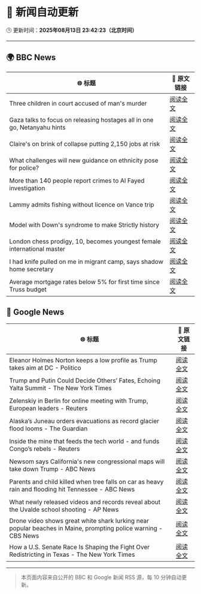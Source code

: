 # 🧠 新闻自动更新

🕒 更新时间：**2025年08月13日 23:42:23（北京时间）**

---

## 🌍 BBC News

| 🌐 标题 | 🔗 原文链接 |
|--------|-------------|
| Three children in court accused of man's murder | [阅读全文](https://www.bbc.com/news/articles/cgr99lkjlk4o?at_medium=RSS&at_campaign=rss) |
| Gaza talks to focus on releasing hostages all in one go, Netanyahu hints | [阅读全文](https://www.bbc.com/news/articles/c9vd734vv0yo?at_medium=RSS&at_campaign=rss) |
| Claire's on brink of collapse putting 2,150 jobs at risk | [阅读全文](https://www.bbc.com/news/articles/cp8zwdy98k8o?at_medium=RSS&at_campaign=rss) |
| What challenges will new guidance on ethnicity pose for police? | [阅读全文](https://www.bbc.com/news/articles/c5ypk680pe1o?at_medium=RSS&at_campaign=rss) |
| More than 140 people report crimes to Al Fayed investigation | [阅读全文](https://www.bbc.com/news/articles/cy40r9419kdo?at_medium=RSS&at_campaign=rss) |
| Lammy admits fishing without licence on Vance trip | [阅读全文](https://www.bbc.com/news/articles/cg7jdkmvvv1o?at_medium=RSS&at_campaign=rss) |
| Model with Down's syndrome to make Strictly history | [阅读全文](https://www.bbc.com/news/articles/cly3318nrmpo?at_medium=RSS&at_campaign=rss) |
| London chess prodigy, 10, becomes youngest female international master | [阅读全文](https://www.bbc.com/news/articles/crlz56n9798o?at_medium=RSS&at_campaign=rss) |
| I had knife pulled on me in migrant camp, says shadow home secretary | [阅读全文](https://www.bbc.com/news/articles/cx2xj7g8vj0o?at_medium=RSS&at_campaign=rss) |
| Average mortgage rates below 5% for first time since Truss budget | [阅读全文](https://www.bbc.com/news/articles/c4gzv41kw3jo?at_medium=RSS&at_campaign=rss) |

## 📰 Google News

| 🌐 标题 | 🔗 原文链接 |
|--------|-------------|
| Eleanor Holmes Norton keeps a low profile as Trump takes aim at DC - Politico | [阅读全文](https://news.google.com/rss/articles/CBMihwFBVV95cUxQVXNrT3Jua1hRRF9iWGRSZ1pudG55dFJEZkxpTExacVV2bzVUNlh3RWhnbWpmckRQY0JOcGxzZ1ZGdFc5V3dXZno0Nlh5WWQ1aXJHRkR3RmFCZm9nQk9tcGh6Vm90RGpZMWhVaE9GWG5DR2tRVU5GcTZESW5CazVYNVM5aXpDaEE?oc=5) |
| Trump and Putin Could Decide Others’ Fates, Echoing Yalta Summit - The New York Times | [阅读全文](https://news.google.com/rss/articles/CBMijgFBVV95cUxPb3N5MUZSVGJfMmFpd1NrWHRqVllxMjVmNkRLdFZhWElfQVItTGdZY0ZiU09pWkROVGxnbHlFR3BFVnhfRWtoSjVJWjJqMGJSTkIyam5jMmNLRnYzWXY4WHYzS09ad19QQ3FDUUxWVEMxa3NDay1OMlRSWklPWlNpeFRHZmEzZk1pSjJLeUZ3?oc=5) |
| Zelenskiy in Berlin for online meeting with Trump, European leaders - Reuters | [阅读全文](https://news.google.com/rss/articles/CBMirAFBVV95cUxPR0tvNFBVRzJOcUswWnRoemJvVXR3QUhwUHRfeHROOGJOQ3RjYTQzWG0tWVR2aFZ0dlN2RE5WRWpKa3BJMWdLYWJEeEtKQUt3M1V6NmFHd2JTbWZzNlppVGtkOWMteVNjbFhLTDA3RHNGRmNOSkpjZEM4VGpvc1Y2ckxuU29mcnZhbHFiRExsWkVaaXFXS2JfczZWbm9EUE1RcE5GZkxBZEhHVlFN?oc=5) |
| Alaska’s Juneau orders evacuations as record glacier flood looms - The Guardian | [阅读全文](https://news.google.com/rss/articles/CBMilgFBVV95cUxNdXN1YVBVWll4TC0xTC14cmlvcFRWMEd2SHU5UWpGN2ZZNVlWRTRUVl83VGhvdGFBYU5JczEwRklnMnFCMXNuN1lyQXBqMWdsQ0hJOXpqci1DWDB1eXNvQlM0MlVWbE5jVW4zMF9NTWh6US1YSnpZblBhZUh4YzN2aElDT1VQT2xLNjZSdG1IbWl1Q0JGMlE?oc=5) |
| Inside the mine that feeds the tech world - and funds Congo’s rebels - Reuters | [阅读全文](https://news.google.com/rss/articles/CBMipwFBVV95cUxQQy1KeElnck5GM3pMbm93U2k2SUlaMzdrbHZGdnpjWEo2Q0FnY05RQy1MdHN5UnctODF6d2psOVJwWU9xQ2RUMmNGWjc0ZktqbHNXSkZONnRRcEpZa0RsNGcxTTZYZXMxMlFhZVdjT0gyNGRuUk1kTHdQT2VHMWZHZ002T2hvYVBSWHZUTFBPMEpXSUMwNW1FVjVqbzZ0aVZMN2FEZlBPOA?oc=5) |
| Newsom says California's new congressional maps will take down Trump - ABC News | [阅读全文](https://news.google.com/rss/articles/CBMinwFBVV95cUxNQW9ETGhFVDdUdUFBVjRodUl2TGYtN25XWDVyR3JhdUxKSnVSTXVkUnNXbU1ySnc0ckFfX0VnWXVNS213Y3U4NWNJVDRVNzd4MHZzN2xZaXVaNmkzWmJxc0hycXJiMHFEMUx5bGpYYzhVdXVMenl3cWZIOUs2ZDRBbkxtY2VDWVIwTDZsYmJpdTZlLUctZ1RwZ21ocjdnZ2fSAaQBQVVfeXFMT0dMaDdHdVlyemUxUFR2YXktX1RPT3ZWeEZqODJOMnhFNmtrUkxRdEJzQlN4S29xeHdUVlcya2E4amVKZmJ2SkFyYnh3T050aVpKbVBFeDBoRHpNR2dYV2VtdTZlRHNOdzU0QXZqeDVtRVJBTV9KVnl1Ry1ha1ZuODJhZkp3ek9Fd3R5cVo4cTMtQV9fSXRvM1dxTzZaMnJmVzQweWU?oc=5) |
| Parents and child killed when tree falls on car as heavy rain and flooding hit Tennessee - ABC News | [阅读全文](https://news.google.com/rss/articles/CBMilwFBVV95cUxQOFlQUUFJcUtEQnBTX3BpN2JHZjV1WE44R1MtRU80VjRNSFo0LW9ubjZpRGVfNm9URVh6a2E1WjJmNVZNdTJBbzJ4bmxNdkNPTUQtdnNZOVVSRG5ONEVfVHlodkZSM2JJMjlZd1NkNjFxdkZ1UnRoanlra05TUjNpWlNRN29yTFd1VGlvU2QyWXctSWktLTVR0gGcAUFVX3lxTE9KU09CNkNVajVjZFlSYlZyWk9GQnc0WVhEZ2tRdVpyOHFZa1FjLXotdFFwai1fQ01sWHhGc1NxY2RRNEppendWRmFGUjdjZHlCcjB4Z1VDVnlremtET1pmcFlGYjd1ZjRaSVBiVXZ0VWpDeUFXbkYydUtzRWlmQmVVMFRxYzl4c3pVemZ2SXJIQnVtZWMwZjE0Nlc2dg?oc=5) |
| What newly released videos and records reveal about the Uvalde school shooting - AP News | [阅读全文](https://news.google.com/rss/articles/CBMiqwFBVV95cUxNdlRxZEZzYTFMRl91Rk5oaWRtVEdMMEs2T19FbjdLNHdKVVdQd2VEUi1CVGZCVmtzQkxWamZHQmNMbDVNcmJVanhoTnBfREVmUlJ6ZzQwbXh3NXp3UkZKaUNWRWgxRFBqTEZHWTNfNTZXSjh1MktlSERvSTNWLWwzWW5sV09WZUpfR3pTZ0FBOXZYZXlPOGx0aGR6Wjl6RVctX3BUTVQ1bTRkUEk?oc=5) |
| Drone video shows great white shark lurking near popular beaches in Maine, prompting police warning - CBS News | [阅读全文](https://news.google.com/rss/articles/CBMif0FVX3lxTE4zWjZtSmY2TkV2d294T0FxMzJQVTV1NjhNS2c2SXZKaV9YblBuNmp4UkJXdWZfY3BLZlFuR0VZeUtwNGdVYWIyWW5ZTW5QQjhyUmNETURhUGdYTFlxa2RJaXVJcjJEYkxweEludXhZTUtzcERqUEFxNkR5QmFkdFHSAYQBQVVfeXFMT1RTM0tvaUd3TUdQeHNZTXpSWlJhZTZCRWd6NGlNZlhCQU4tLTk2UzQ3ZHRjR3QzcThQWktnUUFMS1Qwd3hrdC1udkt6bGlwVEdldHVxbi15Z3NqNDRjZ3VIUHVhNzRnR3BrSUl6Q3FodjZSLXJfU25kVTdiX3FSUVJRQWFu?oc=5) |
| How a U.S. Senate Race Is Shaping the Fight Over Redistricting in Texas - The New York Times | [阅读全文](https://news.google.com/rss/articles/CBMihAFBVV95cUxNWFhrSFQxcXVuc0NscWdhMm5PRHdoUS1LNjlOVFM2dzRZMUt2VHpMQ3U3a0lZUEhvSmJLdW9Jcm1BNXBobEZIbG1jOUkzV3FfTkttajk4REg2bHBCRlFRWFBGVWVxRzlNRkktT0x3QXhTcUtsNHJxcHphVmVQa1ROckY5Q0E?oc=5) |

---
> 本页面内容来自公开的 BBC 和 Google 新闻 RSS 源，每 10 分钟自动更新。
